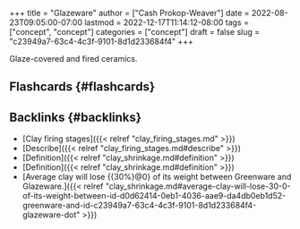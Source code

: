 +++
title = "Glazeware"
author = ["Cash Prokop-Weaver"]
date = 2022-08-23T09:05:00-07:00
lastmod = 2022-12-17T11:14:12-08:00
tags = ["concept", "concept"]
categories = ["concept"]
draft = false
slug = "c23949a7-63c4-4c3f-9101-8d1d233684f4"
+++

Glaze-covered and fired ceramics.


## Flashcards {#flashcards}


## Backlinks {#backlinks}

-   [Clay firing stages]({{< relref "clay_firing_stages.md" >}})
-   [Describe]({{< relref "clay_firing_stages.md#describe" >}})
-   [Definition]({{< relref "clay_shrinkage.md#definition" >}})
-   [Definition]({{< relref "clay_shrinkage.md#definition" >}})
-   [Average clay will lose {{30%}@0} of its weight between Greenware and Glazeware.]({{< relref "clay_shrinkage.md#average-clay-will-lose-30-0-of-its-weight-between-id-d0d62414-0eb1-4036-aae9-da4db0eb1d52-greenware-and-id-c23949a7-63c4-4c3f-9101-8d1d233684f4-glazeware-dot" >}})

